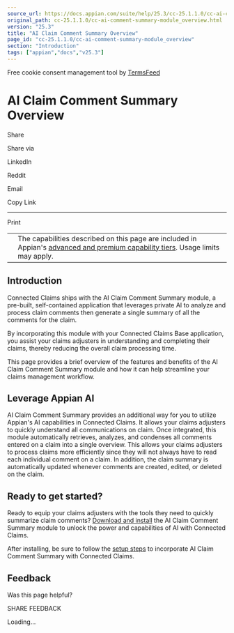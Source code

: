 ```yaml
---
source_url: https://docs.appian.com/suite/help/25.3/cc-25.1.1.0/cc-ai-comment-summary-module_overview.html
original_path: cc-25.1.1.0/cc-ai-comment-summary-module_overview.html
version: "25.3"
title: "AI Claim Comment Summary Overview"
page_id: "cc-25.1.1.0/cc-ai-comment-summary-module_overview"
section: "Introduction"
tags: ["appian","docs","v25.3"]
---
```



Free cookie consent management tool by [TermsFeed](https://www.termsfeed.com/)

# AI Claim Comment Summary Overview

Share

Share via

LinkedIn

Reddit

Email

Copy Link

* * *

Print

<table><tbody><tr><td><i class="fa fa-info-circle" aria-hidden="true"></i></td><td>The capabilities described on this page are included in Appian's <a href="/suite/help/25.3/Appian_Tiers.html">advanced and premium capability tiers</a>. Usage limits may apply.</td></tr></tbody></table>

## Introduction

Connected Claims ships with the AI Claim Comment Summary module, a pre-built, self-contained application that leverages private AI to analyze and process claim comments then generate a single summary of all the comments for the claim.

By incorporating this module with your Connected Claims Base application, you assist your claims adjusters in understanding and completing their claims, thereby reducing the overall claim processing time.

This page provides a brief overview of the features and benefits of the AI Claim Comment Summary module and how it can help streamline your claims management workflow.

## Leverage Appian AI

AI Claim Comment Summary provides an additional way for you to utilize Appian's AI capabilities in Connected Claims. It allows your claims adjusters to quickly understand all communications on claim. Once integrated, this module automatically retrieves, analyzes, and condenses all comments entered on a claim into a single overview. This allows your claims adjusters to process claims more efficiently since they will not always have to read each individual comment on a claim. In addition, the claim summary is automatically updated whenever comments are created, edited, or deleted on the claim.

## Ready to get started?

Ready to equip your claims adjusters with the tools they need to quickly summarize claim comments? [Download and install](cc-install-ai-comment-summary.html) the AI Claim Comment Summary module to unlock the power and capabilities of AI with Connected Claims.

After installing, be sure to follow the [setup steps](cc-setup-ai-claim-comments-summary.html) to incorporate AI Claim Comment Summary with Connected Claims.

## Feedback

Was this page helpful?

SHARE FEEDBACK

Loading...